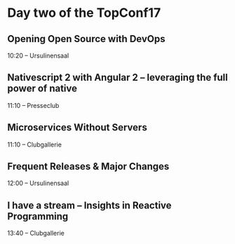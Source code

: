 # Day two of the TopConf17

## Opening Open Source with DevOps
10:20 – Ursulinensaal

## Nativescript 2 with Angular 2 – leveraging the full power of native
11:10 – Presseclub

## Microservices Without Servers
11:10 – Clubgallerie

## Frequent Releases & Major Changes
12:00 – Ursulinensaal

## I have a stream – Insights in Reactive Programming
13:40 – Clubgallerie
